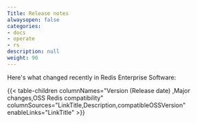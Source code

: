 ```yaml
---
Title: Release notes
alwaysopen: false
categories:
- docs
- operate
- rs
description: null
weight: 90
---
```


Here's what changed recently in Redis Enterprise Software:

{{< table-children columnNames="Version&nbsp;(Release&nbsp;date)&nbsp;,Major changes,OSS&nbsp;Redis compatibility" columnSources="LinkTitle,Description,compatibleOSSVersion" enableLinks="LinkTitle" >}}
